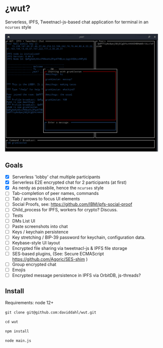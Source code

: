 # ¿wut?

Serverless, IPFS, Tweetnacl-js-based chat application for terminal in an `ncurses` style

![](img/wut-screen.png)

## Goals

* [x] Serverless 'lobby' chat multiple participants
* [x] Serverless E2E encrypted chat for 2 participants (at first)
* [x] As nerdy as possbile, hence the `ncurses` style
* [ ] Tab-completion of peer names, commands
* [ ] Tab / arrows to focus UI elements
* [ ] Social Proofs, see: https://github.com/IBM/ipfs-social-proof
* [ ] Child_process for IPFS, workers for crypto? Discuss.
* [ ] Tests
* [ ] DMs List UI
* [ ] Paste screenshots into chat
* [ ] Keys / keychain persistence
* [ ] Key stretching / BIP-39 password for keychain, configuration data.
* [ ] Keybase-style UI layout
* [ ] Encrypted file sharing via tweetnacl-js & IPFS file storage
* [ ] SES-based plugins, (See: Secure ECMAScript https://github.com/Agoric/SES-shim )
* [ ] Group encrypted chat
* [ ] Emojis
* [ ] Encrypted message persistence in IPFS via OrbitDB, js-threads?

## Install

Requirements: node 12+

`git clone git@github.com:daviddahl/wut.git`

`cd wut`

`npm install`

`node main.js`
